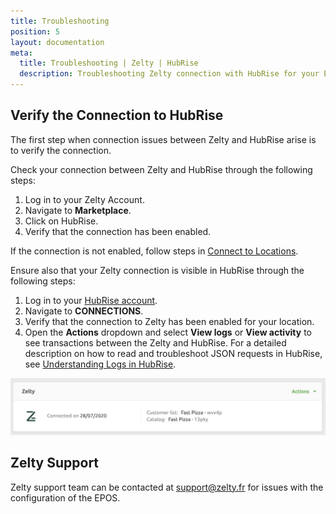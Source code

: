 ```yaml
---
title: Troubleshooting
position: 5
layout: documentation
meta:
  title: Troubleshooting | Zelty | HubRise
  description: Troubleshooting Zelty connection with HubRise for your EPOS and other apps to work as a cohesive whole. Connect apps and synchronise your data.
---
```


## Verify the Connection to HubRise

The first step when connection issues between Zelty and HubRise arise is to verify the connection.

Check your connection between Zelty and HubRise through the following steps:

1. Log in to your Zelty Account.
1. Navigate to **Marketplace**.
1. Click on HubRise.
1. Verify that the connection has been enabled.

If the connection is not enabled, follow steps in [Connect to Locations](/apps/zelty/connect-hubrise/#connect-to-locations).

Ensure also that your Zelty connection is visible in HubRise through the following steps:

1. Log in to your [HubRise account](https://manager.hubrise.com).
1. Navigate to **CONNECTIONS**.
1. Verify that the connection to Zelty has been enabled for your location.
1. Open the **Actions** dropdown and select **View logs** or **View activity** to see transactions between the Zelty and HubRise. For a detailed description on how to read and troubleshoot JSON requests in HubRise, see [Understanding Logs in HubRise](/docs/hubrise-logs).

![Zelty Connection on HubRise](./images/004-2x-zelty-connection-on-hubrise.png)

## Zelty Support

Zelty support team can be contacted at [support@zelty.fr](mailto:support@zelty.fr) for issues with the configuration of the EPOS.
